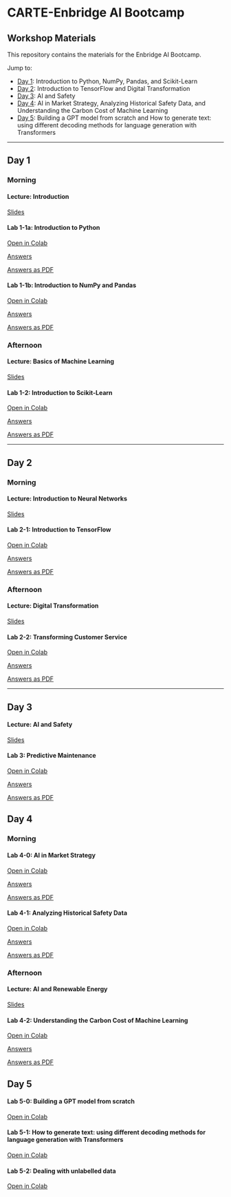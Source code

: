 # CARTE-Enbridge AI Bootcamp
## Workshop Materials

This repository contains the materials for the Enbridge AI Bootcamp.

Jump to:

- [Day 1](#day-1): Introduction to Python, NumPy, Pandas, and Scikit-Learn
- [Day 2](#day-2): Introduction to TensorFlow and Digital Transformation
- [Day 3](#day-3): AI and Safety
- [Day 4](#day-4): AI in Market Strategy, Analyzing Historical Safety Data, and Understanding the Carbon Cost of Machine Learning
- [Day 5](#day-5): Building a GPT model from scratch and How to generate text: using different decoding methods for language generation with Transformers

---

## Day 1
### Morning

#### Lecture: Introduction

[Slides](https://github.com/alexwolson/carte-enbridge-bootcamp/blob/main/Slides/1_1%20Introduction.pdf)


#### Lab 1-1a: Introduction to Python
[Open in Colab](https://colab.research.google.com/github/alexwolson/carte-enbridge-bootcamp/blob/main/Lab_1_1a.ipynb)

[Answers](https://colab.research.google.com/github/alexwolson/carte-enbridge-bootcamp/blob/main/Answers/Lab_1_1a_Answered.ipynb)

[Answers as PDF](https://github.com/alexwolson/carte-enbridge-bootcamp/blob/main/Answers/Lab_1_1a_Answered.pdf)


#### Lab 1-1b: Introduction to NumPy and Pandas
[Open in Colab](https://colab.research.google.com/github/alexwolson/carte-enbridge-bootcamp/blob/main/Lab_1_1b.ipynb)

[Answers](https://colab.research.google.com/github/alexwolson/carte-enbridge-bootcamp/blob/main/Answers/Lab_1_1b_Answered.ipynb)

[Answers as PDF](https://github.com/alexwolson/carte-enbridge-bootcamp/blob/main/Answers/Lab_1_1b_Answered.pdf)

### Afternoon

#### Lecture: Basics of Machine Learning

[Slides](https://github.com/alexwolson/carte-enbridge-bootcamp/blob/main/Slides/1_2%20Basics%20of%20ML.pdf)

#### Lab 1-2: Introduction to Scikit-Learn
[Open in Colab](https://colab.research.google.com/github/alexwolson/carte-enbridge-bootcamp/blob/main/Lab_1_2.ipynb)

[Answers](https://colab.research.google.com/github/alexwolson/carte-enbridge-bootcamp/blob/main/Answers/Lab_1_2_Answered.ipynb)

[Answers as PDF](https://github.com/alexwolson/carte-enbridge-bootcamp/blob/main/Answers/Lab_1_2_Answered.pdf)

---

## Day 2

### Morning

#### Lecture: Introduction to Neural Networks
[Slides](https://github.com/alexwolson/carte-enbridge-bootcamp/blob/main/Slides/2_1%20Basics%20of%20Neural%20Networks.pdf)

#### Lab 2-1: Introduction to TensorFlow
[Open in Colab](https://colab.research.google.com/github/alexwolson/carte-enbridge-bootcamp/blob/main/Lab_2_1.ipynb)

[Answers](https://colab.research.google.com/github/alexwolson/carte-enbridge-bootcamp/blob/main/Answers/Lab_2_1_Answered.ipynb)

[Answers as PDF](https://github.com/alexwolson/carte-enbridge-bootcamp/blob/main/Answers/Lab_2_1_Answered.pdf)

### Afternoon

#### Lecture: Digital Transformation

[Slides](https://github.com/alexwolson/carte-enbridge-bootcamp/blob/main/Slides/2_2%20Digital%20Transformation.pdf)

#### Lab 2-2: Transforming Customer Service
[Open in Colab](https://colab.research.google.com/github/alexwolson/carte-enbridge-bootcamp/blob/main/Lab_2_2.ipynb)

[Answers](https://colab.research.google.com/github/alexwolson/carte-enbridge-bootcamp/blob/main/Answers/Lab_2_2_Answered.ipynb)

[Answers as PDF](https://github.com/alexwolson/carte-enbridge-bootcamp/blob/main/Answers/Lab_2_2_Answered.pdf)

---

## Day 3

#### Lecture: AI and Safety

[Slides](https://github.com/alexwolson/carte-enbridge-bootcamp/blob/main/Slides/3%20AI%20and%20Safety.pdf)

#### Lab 3: Predictive Maintenance

[Open in Colab](https://colab.research.google.com/github/alexwolson/carte-enbridge-bootcamp/blob/main/Lab_3.ipynb)

[Answers](https://colab.research.google.com/github/alexwolson/carte-enbridge-bootcamp/blob/main/Answers/Lab_3_Answered.ipynb)

[Answers as PDF](https://github.com/alexwolson/carte-enbridge-bootcamp/blob/main/Answers/Lab_3_Answered.pdf)

## Day 4

### Morning

#### Lab 4-0: AI in Market Strategy

[Open in Colab](https://colab.research.google.com/github/alexwolson/carte-enbridge-bootcamp/blob/main/Lab_4_0.ipynb)

[Answers](https://colab.research.google.com/github/alexwolson/carte-enbridge-bootcamp/blob/main/Answers/Lab_4_0_Answered.ipynb)

[Answers as PDF](https://github.com/alexwolson/carte-enbridge-bootcamp/blob/main/Answers/Lab_4_0_Answered.pdf)

#### Lab 4-1: Analyzing Historical Safety Data

[Open in Colab](https://colab.research.google.com/github/alexwolson/carte-enbridge-bootcamp/blob/main/Lab_4_1.ipynb)

[Answers](https://colab.research.google.com/github/alexwolson/carte-enbridge-bootcamp/blob/main/Answers/Lab_4_1_Answered.ipynb)

[Answers as PDF](https://github.com/alexwolson/carte-enbridge-bootcamp/blob/main/Answers/Lab_4_1_Answered.pdf)

### Afternoon

#### Lecture: AI and Renewable Energy

[Slides](https://github.com/alexwolson/carte-enbridge-bootcamp/blob/main/Slides/4%20AI%20and%20Renewable%20Energy.pdf)

#### Lab 4-2: Understanding the Carbon Cost of Machine Learning

[Open in Colab](https://colab.research.google.com/github/alexwolson/carte-enbridge-bootcamp/blob/main/Lab_4_2.ipynb)

[Answers](https://colab.research.google.com/github/alexwolson/carte-enbridge-bootcamp/blob/main/Answers/Lab_4_2_Answered.ipynb)

[Answers as PDF](https://github.com/alexwolson/carte-enbridge-bootcamp/blob/main/Answers/Lab_4_2_Answered.pdf)

## Day 5

#### Lab 5-0: Building a GPT model from scratch

[Open in Colab](https://colab.research.google.com/github/alexwolson/carte-enbridge-bootcamp/blob/main/Lab_5_0.ipynb)

#### Lab 5-1: How to generate text: using different decoding methods for language generation with Transformers

[Open in Colab](https://colab.research.google.com/github/alexwolson/carte-enbridge-bootcamp/blob/main/Lab_5_1.ipynb)

#### Lab 5-2: Dealing with unlabelled data
[Open in Colab](https://colab.research.google.com/github/alexwolson/carte-enbridge-bootcamp/blob/main/Lab_5_2.ipynb)
